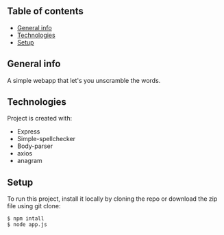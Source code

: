 ## Table of contents
* [General info](#general-info)
* [Technologies](#technologies)
* [Setup](#setup)

## General info
A simple webapp that let's you unscramble the words. 
	
## Technologies
Project is created with:
* Express
* Simple-spellchecker
* Body-parser
* axios
* anagram
	
## Setup
To run this project, install it locally by cloning the repo or download the zip file using git clone:
```
$ npm intall
$ node app.js
```

